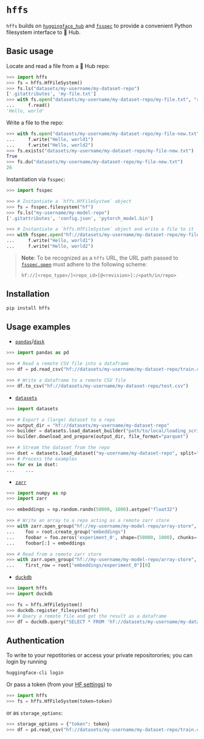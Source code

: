 # `hffs`

`hffs` builds on [`huggingface_hub`](https://github.com/huggingface/huggingface_hub) and [`fsspec`](https://github.com/fsspec/filesystem_spec) to provide a convenient Python filesystem interface to 🤗 Hub.

## Basic usage

Locate and read a file from a 🤗 Hub repo:

```python
>>> import hffs
>>> fs = hffs.HfFileSystem()
>>> fs.ls("datasets/my-username/my-dataset-repo")
['.gitattributes', 'my-file.txt']
>>> with fs.open("datasets/my-username/my-dataset-repo/my-file.txt", "r") as f:
...     f.read()
'Hello, world'
```

Write a file to the repo:

```python
>>> with fs.open("datasets/my-username/my-dataset-repo/my-file-new.txt", "w") as f:
...     f.write("Hello, world1")
...     f.write("Hello, world2")
>>> fs.exists("datasets/my-username/my-dataset-repo/my-file-new.txt")
True
>>> fs.du("datasets/my-username/my-dataset-repo/my-file-new.txt")
26
```

Instantiation via `fsspec`:

```python
>>> import fsspec

>>> # Instantiate a `hffs.HfFileSystem` object
>>> fs = fsspec.filesystem("hf")
>>> fs.ls("my-username/my-model-repo")
['.gitattributes', 'config.json', 'pytorch_model.bin']

>>> # Instantiate a `hffs.HfFileSystem` object and write a file to it
>>> with fsspec.open("hf://datasets/my-username/my-dataset-repo/my-file-new.txt"):
...     f.write("Hello, world1")
...     f.write("Hello, world2")
```

> **Note**: To be recognized as a `hffs` URL, the URL path passed to [`fsspec.open`](https://filesystem-spec.readthedocs.io/en/latest/api.html?highlight=open#fsspec.open) must adhere to the following scheme:
> ```
> hf://[<repo_type>/]<repo_id>[@<revision>]:/<path/in/repo>
> ```

## Installation

```bash
pip install hffs
```

## Usage examples

* [`pandas`](https://pandas.pydata.org/pandas-docs/stable/user_guide/io.html#reading-writing-remote-files)/[`dask`](https://docs.dask.org/en/stable/how-to/connect-to-remote-data.html)

```python
>>> import pandas as pd

>>> # Read a remote CSV file into a dataframe
>>> df = pd.read_csv("hf://datasets/my-username/my-dataset-repo/train.csv")

>>> # Write a dataframe to a remote CSV file
>>> df.to_csv("hf://datasets/my-username/my-dataset-repo/test.csv")
```

* [`datasets`](https://huggingface.co/docs/datasets/filesystems#load-and-save-your-datasets-using-your-cloud-storage-filesystem)

```python
>>> import datasets

>>> # Export a (large) dataset to a repo
>>> output_dir = "hf://datasets/my-username/my-dataset-repo"
>>> builder = datasets.load_dataset_builder("path/to/local/loading_script/loading_script.py")
>>> builder.download_and_prepare(output_dir, file_format="parquet")

>>> # Stream the dataset from the repo
>>> dset = datasets.load_dataset("my-username/my-dataset-repo", split="train", streaming=True)
>>> # Process the examples
>>> for ex in dset:
...    ...
```

* [`zarr`](https://zarr.readthedocs.io/en/stable/tutorial.html#io-with-fsspec)

```python
>>> import numpy as np
>>> import zarr

>>> embeddings = np.random.randn(50000, 1000).astype("float32")

>>> # Write an array to a repo acting as a remote zarr store
>>> with zarr.open_group("hf://my-username/my-model-repo/array-store", mode="w") as root:
...    foo = root.create_group("embeddings")
...    foobar = foo.zeros('experiment_0', shape=(50000, 1000), chunks=(10000, 1000), dtype='f4')
...    foobar[:] = embeddings

>>> # Read from a remote zarr store
>>> with zarr.open_group("hf://my-username/my-model-repo/array-store", mode="r") as root:
...    first_row = root["embeddings/experiment_0"][0]
```

* [`duckdb`](https://duckdb.org/docs/guides/python/filesystems)

```python
>>> import hffs
>>> import duckdb

>>> fs = hffs.HfFileSystem()
>>> duckdb.register_filesystem(fs)
>>> # Query a remote file and get the result as a dataframe
>>> df = duckdb.query("SELECT * FROM 'hf://datasets/my-username/my-dataset-repo/data.parquet' LIMIT 10").df()
```

## Authentication

To write to your repotitories or access your private repositorories; you can login by running

```bash
huggingface-cli login
```

Or pass a token (from your [HF settings](https://huggingface.co/settings/tokens)) to

```python
>>> import hffs
>>> fs = hffs.HfFileSystem(token=token)
```

or as `storage_options`:

```python
>>> storage_options = {"token": token}
>>> df = pd.read_csv("hf://datasets/my-username/my-dataset-repo/train.csv", storage_options=storage_options)
```
